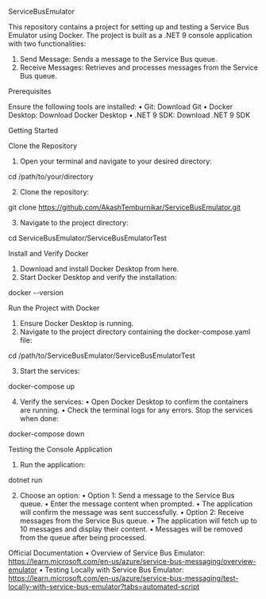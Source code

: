 ServiceBusEmulator

This repository contains a project for setting up and testing a Service Bus Emulator using Docker. The project is built as a .NET 9 console application with two functionalities:
1.	Send Message: Sends a message to the Service Bus queue.
2.	Receive Messages: Retrieves and processes messages from the Service Bus queue.

Prerequisites

Ensure the following tools are installed:
•	Git: Download Git
•	Docker Desktop: Download Docker Desktop
•	.NET 9 SDK: Download .NET 9 SDK

Getting Started

Clone the Repository
1.	Open your terminal and navigate to your desired directory:

cd /path/to/your/directory


2.	Clone the repository:

git clone https://github.com/AkashTemburnikar/ServiceBusEmulator.git


3.	Navigate to the project directory:

cd ServiceBusEmulator/ServiceBusEmulatorTest

Install and Verify Docker
1.	Download and install Docker Desktop from here.
2.	Start Docker Desktop and verify the installation:

docker --version

Run the Project with Docker
1.	Ensure Docker Desktop is running.
2.	Navigate to the project directory containing the docker-compose.yaml file:

cd /path/to/ServiceBusEmulator/ServiceBusEmulatorTest


3.	Start the services:

docker-compose up


4.	Verify the services:
	•	Open Docker Desktop to confirm the containers are running.
	•	Check the terminal logs for any errors.
Stop the services when done:

docker-compose down

Testing the Console Application
1.	Run the application:

dotnet run


2.	Choose an option:
	•	Option 1: Send a message to the Service Bus queue.
	•	Enter the message content when prompted.
	•	The application will confirm the message was sent successfully.
	•	Option 2: Receive messages from the Service Bus queue.
	•	The application will fetch up to 10 messages and display their content.
	•	Messages will be removed from the queue after being processed.

Official Documentation
•	Overview of Service Bus Emulator:
https://learn.microsoft.com/en-us/azure/service-bus-messaging/overview-emulator
•	Testing Locally with Service Bus Emulator:
https://learn.microsoft.com/en-us/azure/service-bus-messaging/test-locally-with-service-bus-emulator?tabs=automated-script
